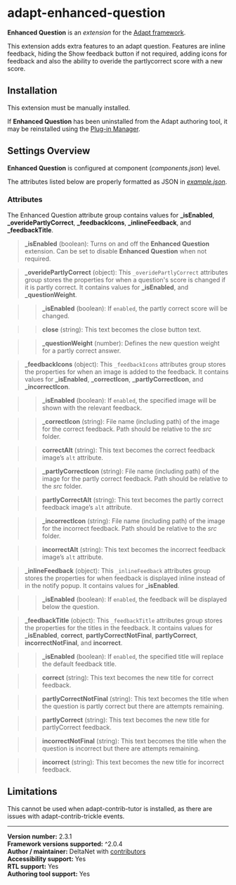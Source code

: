 # adapt-enhanced-question

**Enhanced Question** is an *extension* for the [Adapt framework](https://github.com/adaptlearning/adapt_framework).   

This extension adds extra features to an adapt question. Features are inline feedback, hiding the Show feedback button if not required, adding icons for feedback and also the ability to overide the partlycorrect score with a new score.  

## Installation

This extension must be manually installed.

If **Enhanced Question** has been uninstalled from the Adapt authoring tool, it may be reinstalled using the [Plug-in Manager](https://github.com/adaptlearning/adapt_authoring/wiki/Plugin-Manager).

## Settings Overview

**Enhanced Question** is configured at component (*components.json*) level.

The attributes listed below are properly formatted as JSON in [*example.json*](https://github.com/deltanet/adapt-enhanced-question/blob/master/example.json).  

### Attributes

The Enhanced Question attribute group contains values for **_isEnabled**, **_overidePartlyCorrect**, **_feedbackIcons**, **_inlineFeedback**, and **_feedbackTitle**.  

>**_isEnabled** (boolean):  Turns on and off the **Enhanced Question** extension. Can be set to disable **Enhanced Question** when not required.  

>**_overidePartlyCorrect** (object):  This `_overidePartlyCorrect` attributes group stores the properties for when a question's score is changed if it is partly correct. It contains values for **_isEnabled**, and **_questionWeight**.  

>>**_isEnabled** (boolean): If `enabled`, the partly correct score will be changed.  

>>**close** (string): This text becomes the close button text.  

>>**_questionWeight** (number): Defines the new question weight for a partly correct answer.  

>**_feedbackIcons** (object):  This `_feedbackIcons` attributes group stores the properties for when an image is added to the feedback. It contains values for **_isEnabled**, **_correctIcon**, **_partlyCorrectIcon**, and **_incorrectIcon**.  

>>**_isEnabled** (boolean): If `enabled`, the specified image will be shown with the relevant feedback.  

>>**_correctIcon** (string): File name (including path) of the image for the correct feedback. Path should be relative to the *src* folder.  

>>**correctAlt** (string): This text becomes the correct feedback image’s `alt` attribute.  

>>**_partlyCorrectIcon** (string): File name (including path) of the image for the partly correct feedback. Path should be relative to the *src* folder.  

>>**partlyCorrectAlt** (string): This text becomes the partly correct feedback image’s `alt` attribute.  

>>**_incorrectIcon** (string): File name (including path) of the image for the incorrect feedback. Path should be relative to the *src* folder.  

>>**incorrectAlt** (string): This text becomes the incorrect feedback image’s `alt` attribute.  

>**_inlineFeedback** (object):  This `_inlineFeedback` attributes group stores the properties for when feedback is displayed inline instead of in the notify popup. It contains values for **_isEnabled**.  

>>**_isEnabled** (boolean): If `enabled`, the feedback will be displayed below the question.  

>**_feedbackTitle** (object):  This `_feedbackTitle` attributes group stores the properties for the titles in the feedback. It contains values for **_isEnabled**, **correct**, **partlyCorrectNotFinal**, **partlyCorrect**, **incorrectNotFinal**, and **incorrect**.  

>>**_isEnabled** (boolean): If `enabled`, the specified title will replace the default feedback title.  

>>**correct** (string): This text becomes the new title for correct feedback.  

>>**partlyCorrectNotFinal** (string):  This text becomes the title when the question is partly correct but there are attempts remaining.  

>>**partlyCorrect** (string): This text becomes the new title for partlyCorrect feedback.  

>>**incorrectNotFinal** (string):  This text becomes the title when the question is incorrect but there are attempts remaining.  

>>**incorrect** (string): This text becomes the new title for incorrect feedback.  

## Limitations

This cannot be used when adapt-contrib-tutor is installed, as there are issues with adapt-contrib-trickle events.  

----------------------------
**Version number:**  2.3.1    
**Framework versions supported:**  ^2.0.4    
**Author / maintainer:** DeltaNet with [contributors](https://github.com/deltanet/adapt-enhanced-question/graphs/contributors)     
**Accessibility support:** Yes  
**RTL support:** Yes     
**Authoring tool support:** Yes
